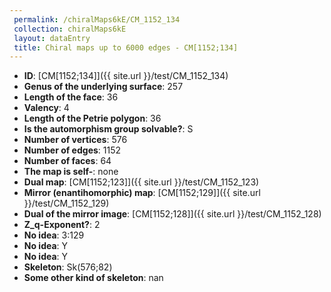 ```yaml
--- 
 permalink: /chiralMaps6kE/CM_1152_134 
 collection: chiralMaps6kE
 layout: dataEntry
 title: Chiral maps up to 6000 edges - CM[1152;134]
---
```


- **ID**: [CM[1152;134]]({{ site.url }}/test/CM_1152_134)
- **Genus of the underlying surface**: 257
- **Length of the face**: 36
- **Valency**: 4
- **Length of the Petrie polygon**: 36
- **Is the automorphism group solvable?**: S
- **Number of vertices**: 576
- **Number of edges**: 1152
- **Number of faces**: 64
- **The map is self-**: none
- **Dual map**: [CM[1152;123]]({{ site.url }}/test/CM_1152_123)
- **Mirror (enantihomorphic) map**: [CM[1152;129]]({{ site.url }}/test/CM_1152_129)
- **Dual of the mirror image**: [CM[1152;128]]({{ site.url }}/test/CM_1152_128)
- **Z_q-Exponent?**: 2
- **No idea**:  3:129
- **No idea**: Y
- **No idea**: Y
- **Skeleton**: Sk(576;82)
- **Some other kind of skeleton**: nan
